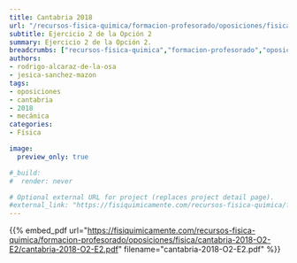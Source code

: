 ```yaml
---
title: Cantabria 2018
url: "/recursos-fisica-quimica/formacion-profesorado/oposiciones/fisica/cantabria-2018-O2-E2"
subtitle: Ejercicio 2 de la Opción 2
summary: Ejercicio 2 de la Opción 2.
breadcrumbs: ["recursos-fisica-quimica","formacion-profesorado","oposiciones","fisica"]
authors:
- rodrigo-alcaraz-de-la-osa
- jesica-sanchez-mazon
tags:
- oposiciones
- cantabria
- 2018
- mecánica
categories:
- Física

image:
  preview_only: true

#_build:
#  render: never

# Optional external URL for project (replaces project detail page).
#external_link: "https://fisiquimicamente.com/recursos-fisica-quimica/formacion-profesorado/oposiciones/fisica/cantabria-2018-o2-e2/cantabria-2018-o2-e2.pdf"
---
```


{{% embed_pdf url="https://fisiquimicamente.com/recursos-fisica-quimica/formacion-profesorado/oposiciones/fisica/cantabria-2018-O2-E2/cantabria-2018-O2-E2.pdf" filename="cantabria-2018-O2-E2.pdf" %}}
